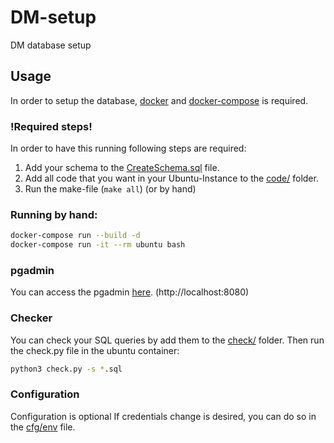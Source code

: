 # DM-setup
DM database setup

## Usage
In order to setup the database, [docker](https://docs.docker.com/get-docker/) and [docker-compose](https://docs.docker.com/compose/install/) is required.

### !Required steps!
In order to have this running following steps are required:
1. Add your schema to the [CreateSchema.sql](CreateSchema.sql) file.
2. Add all code that you want in your Ubuntu-Instance to the [code/](code/) folder.
3. Run the make-file (`make all`) (or by hand)

### Running by hand:
```bash
docker-compose run --build -d
docker-compose run -it --rm ubuntu bash
```

### pgadmin
You can access the pgadmin [here](http://localhost:8080). (http://localhost:8080)

### Checker
You can check your SQL queries by add them to the [check/](check/) folder. Then run the check.py file in the ubuntu container:
```bash
python3 check.py -s *.sql
```

### Configuration
Configuration is optional
If credentials change is desired, you can do so in the [cfg/env](cfg/env) file.
